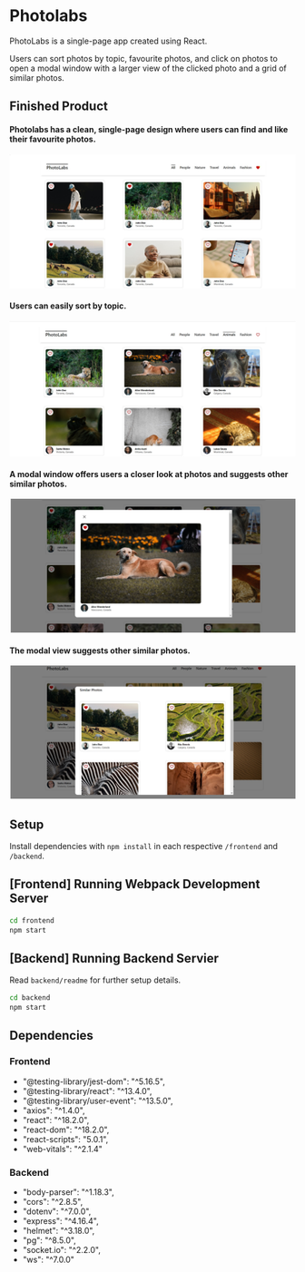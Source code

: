 # Photolabs

PhotoLabs is a single-page app created using React. 

Users can sort photos by topic, favourite photos, and click on photos to open a modal window with a larger view of the clicked photo and a grid of similar photos.

## Finished Product

#### Photolabs has a clean, single-page design where users can find and like their favourite photos.
!["Photolabs Main Page"](https://github.com/JacquelineMG/photolabs/blob/main/docs/photolabs_main_view_with_likes.jpg)

#### Users can easily sort by topic.
!["Photolabs Animal Topic View"](https://github.com/JacquelineMG/photolabs/blob/main/docs/photolabs_topic_view.jpg)

#### A modal window offers users a closer look at photos and suggests other similar photos.
!["Photolabs Modal View Showing Clicked Photo"](https://github.com/JacquelineMG/photolabs/blob/main/docs/photolabs_modal_view.jpg)

#### The modal view suggests other similar photos.
!["Photolabs Modal View Showing Similar Photos"](https://github.com/JacquelineMG/photolabs/blob/main/docs/photolabs_modal_view_similar_photos.jpg)


## Setup

Install dependencies with `npm install` in each respective `/frontend` and `/backend`.

## [Frontend] Running Webpack Development Server

```sh
cd frontend
npm start
```

## [Backend] Running Backend Servier

Read `backend/readme` for further setup details.

```sh
cd backend
npm start
```

## Dependencies

### Frontend 
- "@testing-library/jest-dom": "^5.16.5",
- "@testing-library/react": "^13.4.0",
- "@testing-library/user-event": "^13.5.0",
- "axios": "^1.4.0",
- "react": "^18.2.0",
- "react-dom": "^18.2.0",
- "react-scripts": "5.0.1",
- "web-vitals": "^2.1.4"

### Backend
- "body-parser": "^1.18.3",
- "cors": "^2.8.5",
- "dotenv": "^7.0.0",
- "express": "^4.16.4",
- "helmet": "^3.18.0",
- "pg": "^8.5.0",
- "socket.io": "^2.2.0",
- "ws": "^7.0.0"


